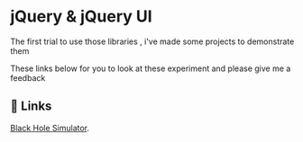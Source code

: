 #  jQuery & jQuery UI 

The first trial to use those libraries , i've made some projects to demonstrate them 

These links below for you to look at these experiment and please give me a feedback 

## 🔗 Links

[Black Hole Simulator](https://mohamedyousef44.github.io/jQuery-Projects//black-hole-simulator/index.html).

